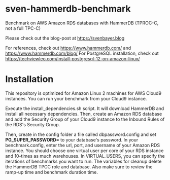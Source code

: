 # sven-hammerdb-benchmark
Benchmark on AWS Amazon RDS databases with HammerDB (TPROC-C, not a full TPC-C)

Please check out the blog-post at https://svenbayer.blog

For references, check out https://www.hammerdb.com/ and https://www.hammerdb.com/blog/
For PostgreSQL installation, check out https://techviewleo.com/install-postgresql-12-on-amazon-linux/

# Installation
This repository is optimized for Amazon Linux 2 machines for AWS Cloud9 instances. You can run your benchmark from your Cloud9 instance.

Execute the install_dependencies.sh script. It will download HammerDB and install all necessary dependencies. Then, create an Amazon RDS database and add the Security Group of your Cloud9 instance to the Inbound Rules of the RDS's Security Group.

Then, create in the config folder a file called dbpassword.config and set **PG_SUPER_PASSWORD=** to your database's password. In your benchmark.config, enter the url, port, and username of your Amazon RDS instance. You should choose one virtual user per core of your RDS instance and 10-times as much warehouses. In VIRTUAL_USERS, you can specify the iterations of benchmarks you want to run. The variables for cleanup delete the HammerDB TPCC role and database. Also make sure to review the ramp-up time and benchmark duration time.
